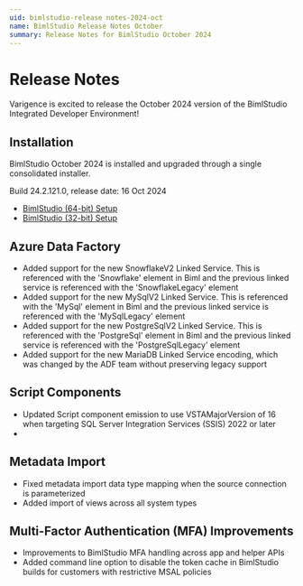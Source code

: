 ```yaml
---
uid: bimlstudio-release notes-2024-oct
name: BimlStudio Release Notes October
summary: Release Notes for BimlStudio October 2024
---
```


# Release Notes

Varigence is excited to release the October 2024 version of the BimlStudio Integrated Developer Environment!

## Installation

BimlStudio October 2024 is installed and upgraded through a single consolidated installer.

<!--
MANUALLY UPDATE BUILD NUMBER UPON RELEASE
-->

Build 24.2.121.0, release date: 16 Oct 2024

* [BimlStudio (64-bit) Setup](https://varigence.com/downloads/bimlstudiosetup_x64_24.2.121.0.exe)
* [BimlStudio (32-bit) Setup](https://varigence.com/downloads/bimlflexruntimesetup_x86_24.2.121.0.exe)


## Azure Data Factory

- Added support for the new SnowflakeV2 Linked Service. This is referenced with the 'Snowflake' element in Biml and the previous linked service is referenced with the 'SnowflakeLegacy' element
- Added support for the new MySqlV2 Linked Service. This is referenced with the 'MySql' element in Biml and the previous linked service is referenced with the 'MySqlLegacy' element
- Added support for the new PostgreSqlV2 Linked Service. This is referenced with the 'PostgreSql' element in Biml and the previous linked service is referenced with the 'PostgreSqlLegacy' element
- Added support for the new MariaDB Linked Service encoding, which was changed by the ADF team without preserving legacy support

## Script Components

- Updated Script component emission to use VSTAMajorVersion of 16 when targeting SQL Server Integration Services (SSIS) 2022 or later
- 
## Metadata Import

- Fixed metadata import data type mapping when the source connection is parameterized
- Added import of views across all system types

## Multi-Factor Authentication (MFA) Improvements

- Improvements to BimlStudio MFA handling across app and helper APIs
- Added command line option to disable the token cache in BimlStudio builds for customers with restrictive MSAL policies

